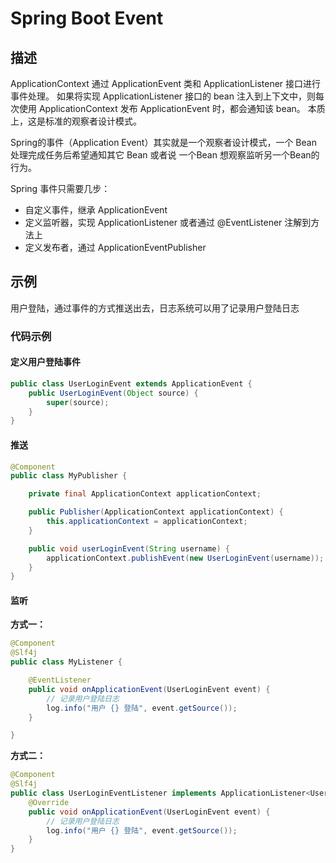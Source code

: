 # Spring Boot Event

## 描述

ApplicationContext 通过 ApplicationEvent 类和 ApplicationListener 接口进行事件处理。 如果将实现 ApplicationListener 接口的 bean 注入到上下文中，则每次使用 ApplicationContext 发布 ApplicationEvent 时，都会通知该 bean。 本质上，这是标准的观察者设计模式。

Spring的事件（Application Event）其实就是一个观察者设计模式，一个 Bean 处理完成任务后希望通知其它 Bean 或者说 一个Bean 想观察监听另一个Bean的行为。

Spring 事件只需要几步：

- 自定义事件，继承 ApplicationEvent
- 定义监听器，实现 ApplicationListener 或者通过 @EventListener 注解到方法上
- 定义发布者，通过 ApplicationEventPublisher

## 示例

用户登陆，通过事件的方式推送出去，日志系统可以用了记录用户登陆日志

### 代码示例

#### 定义用户登陆事件

```java
public class UserLoginEvent extends ApplicationEvent {
    public UserLoginEvent(Object source) {
        super(source);
    }
}
```

#### 推送

```java
@Component
public class MyPublisher {

    private final ApplicationContext applicationContext;

    public Publisher(ApplicationContext applicationContext) {
        this.applicationContext = applicationContext;
    }

    public void userLoginEvent(String username) {
        applicationContext.publishEvent(new UserLoginEvent(username));
    }
}
```

#### 监听

**方式一：**

```java
@Component
@Slf4j
public class MyListener {

    @EventListener
    public void onApplicationEvent(UserLoginEvent event) {
        // 记录用户登陆日志
        log.info("用户 {} 登陆", event.getSource());
    }

}
```

**方式二：**

```java
@Component
@Slf4j
public class UserLoginEventListener implements ApplicationListener<UserLoginEvent> {
    @Override
    public void onApplicationEvent(UserLoginEvent event) {
        // 记录用户登陆日志
        log.info("用户 {} 登陆", event.getSource());
    }
}
```